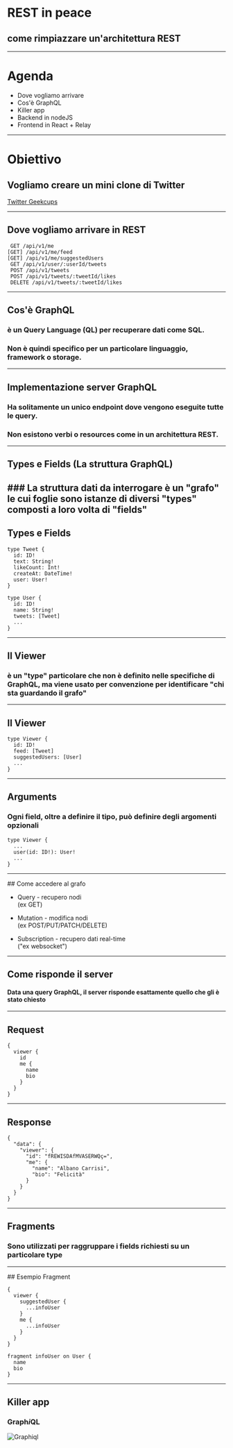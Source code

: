 # REST in peace
## come rimpiazzare un'architettura REST

---

# Agenda

* Dove vogliamo arrivare
* Cos'è GraphQL
* Killer app
* Backend in nodeJS
* Frontend in React + Relay

---

# Obiettivo

## Vogliamo creare un mini clone di Twitter

[Twitter Geekcups](http://twitter.geekcups.com)

---

## Dove vogliamo arrivare in REST

```
 GET /api/v1/me
[GET] /api/v1/me/feed
[GET] /api/v1/me/suggestedUsers
 GET /api/v1/user/:userId/tweets
 POST /api/v1/tweets
 POST /api/v1/tweets/:tweetId/likes
 DELETE /api/v1/tweets/:tweetId/likes
```

---

## Cos'è GraphQL

### è un Query Language (QL) per recuperare dati come SQL.
### Non è quindi specifico per un particolare linguaggio, framework o storage.

---

## Implementazione server GraphQL

### Ha solitamente un unico endpoint dove vengono eseguite tutte le query.
### Non esistono verbi o resources come in un architettura REST.

---

## Types e Fields (La struttura GraphQL)

### La struttura dati da interrogare è un "grafo"<br> le cui foglie sono istanze di diversi "types"<br> composti a loro volta di "fields"
---

## Types e Fields

```
type Tweet {
  id: ID!
  text: String!
  likeCount: Int!
  createAt: DateTime!
  user: User!
}

type User {
  id: ID!
  name: String!
  tweets: [Tweet]
  ...
}
```

---

## Il Viewer

### è un "type" particolare che non è definito nelle specifiche di GraphQL, ma viene usato per convenzione per identificare "chi sta guardando il grafo"

---

## Il Viewer

```
type Viewer {
  id: ID!
  feed: [Tweet]
  suggestedUsers: [User]
  ...
}
```

---

## Arguments

### Ogni field, oltre a definire il tipo, può definire degli argomenti opzionali

```
type Viewer {
  ...
  user(id: ID!): User!
  ...
}
```

---

## Come accedere al grafo

* Query - recupero nodi<br>
 (ex GET)

* Mutation - modifica nodi<br>
 (ex POST/PUT/PATCH/DELETE)

* Subscription - recupero dati real-time<br>
 ("ex websocket")

---

## Come risponde il server

#### Data una query GraphQL, il server risponde esattamente quello che gli è stato chiesto

---

## Request
```
{
  viewer {
    id
    me {
      name
      bio
    }
  }
}
```

---

## Response
```
{
  "data": {
    "viewer": {
      "id": "fREWISDAfMVASERWQç=",
      "me": {
        "name": "Albano Carrisi",
        "bio": "Felicità"
      }
    }
  }
}

```
---

## Fragments

### Sono utilizzati per raggruppare i fields richiesti su un particolare type

---

## Esempio Fragment
```
{
  viewer {
    suggestedUser {
      ...infoUser
    }
    me {
      ...infoUser
    }
  }
}

fragment infoUser on User {
  name
  bio
}
```

---

## Killer app

### Graph*i*QL
![Graphiql](https://avatars2.githubusercontent.com/u/12972006?v=4&s=400)
